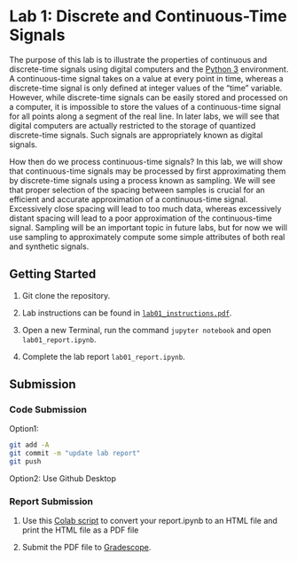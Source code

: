 # Lab 1: Discrete and Continuous-Time Signals

The purpose of this lab is to illustrate the properties of continuous and discrete-time signals using digital computers and the [Python 3](https://www.python.org/) environment. A continuous-time signal takes on a value at every point in time, whereas a discrete-time signal is only defined at integer values of the “time” variable. However, while discrete-time signals can be easily stored and processed on a computer, it is impossible to store the values of a continuous-time signal for all points along a segment of the real line. In later labs, we will see that digital computers are actually restricted to the storage of quantized discrete-time signals. Such signals are appropriately known as digital signals.

How then do we process continuous-time signals? In this lab, we will show that continuous-time signals may be processed by first approximating them by discrete-time signals using a process known as sampling. We will see that proper selection of the spacing between samples is crucial for an efficient and accurate approximation of a continuous-time signal. Excessively close spacing will lead to too much data, whereas excessively distant spacing will lead to a poor approximation of the continuous-time signal. Sampling will be an important topic in future labs, but for now we will use sampling to approximately compute some simple attributes of both real and synthetic signals.

## Getting Started

1. Git clone the repository.

2. Lab instructions can be found in [`lab01_instructions.pdf`](lab01_instructions.pdf).

3. Open a new Terminal, run the command `jupyter notebook` and open `lab01_report.ipynb`.

4. Complete the lab report `lab01_report.ipynb`.


## Submission

### Code Submission
Option1:

```bash
git add -A 
git commit -m "update lab report"
git push
```

Option2:
Use Github Desktop

### Report Submission

1. Use this [Colab script](https://colab.research.google.com/drive/1nhBEHiRXHo6kpzQ6P0lLXThznxCYfvAI#scrollTo=Dfqg8VMOCXWp) to convert your report.ipynb to an HTML file and print the HTML file as a PDF file

3. Submit the PDF file to [Gradescope](https://www.gradescope.com/).
